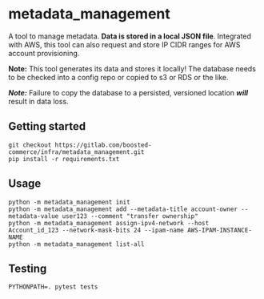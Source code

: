 # metadata_management
A tool to manage metadata. **Data is stored in a local JSON file**. Integrated with AWS, this tool can also request and store IP CIDR ranges for AWS account provisioning.

**Note:** This tool generates its data and stores it locally! The database needs to be checked into a config repo or copied to s3 or RDS or the like.

***Note:*** Failure to copy the database to a persisted, versioned location ***will*** result in data loss.


## Getting started
```
git checkout https://gitlab.com/boosted-commerce/infra/metadata_management.git
pip install -r requirements.txt
```
## Usage
```
python -m metadata_management init
python -m metadata_management add --metadata-title account-owner --metadata-value user123 --comment "transfer ownership"
python -m metadata_management assign-ipv4-network --host Account_id_123 --network-mask-bits 24 --ipam-name AWS-IPAM-INSTANCE-NAME
python -m metadata_management list-all
```
## Testing
```PYTHONPATH=. pytest tests``` 